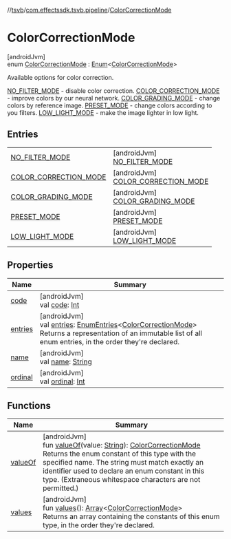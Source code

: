 //[tsvb](../../../index.md)/[com.effectssdk.tsvb.pipeline](../index.md)/[ColorCorrectionMode](index.md)

# ColorCorrectionMode

[androidJvm]\
enum [ColorCorrectionMode](index.md) : [Enum](https://kotlinlang.org/api/latest/jvm/stdlib/kotlin/-enum/index.html)&lt;[ColorCorrectionMode](index.md)&gt; 

Available options for color correction.

[NO_FILTER_MODE](-n-o_-f-i-l-t-e-r_-m-o-d-e/index.md) - disable color correction. [COLOR_CORRECTION_MODE](-c-o-l-o-r_-c-o-r-r-e-c-t-i-o-n_-m-o-d-e/index.md) - improve colors by our neural network. [COLOR_GRADING_MODE](-c-o-l-o-r_-g-r-a-d-i-n-g_-m-o-d-e/index.md) - change colors by reference image. [PRESET_MODE](-p-r-e-s-e-t_-m-o-d-e/index.md) - change colors according to you filters. [LOW_LIGHT_MODE](-l-o-w_-l-i-g-h-t_-m-o-d-e/index.md) - make the image lighter in low light.

## Entries

| | |
|---|---|
| [NO_FILTER_MODE](-n-o_-f-i-l-t-e-r_-m-o-d-e/index.md) | [androidJvm]<br>[NO_FILTER_MODE](-n-o_-f-i-l-t-e-r_-m-o-d-e/index.md) |
| [COLOR_CORRECTION_MODE](-c-o-l-o-r_-c-o-r-r-e-c-t-i-o-n_-m-o-d-e/index.md) | [androidJvm]<br>[COLOR_CORRECTION_MODE](-c-o-l-o-r_-c-o-r-r-e-c-t-i-o-n_-m-o-d-e/index.md) |
| [COLOR_GRADING_MODE](-c-o-l-o-r_-g-r-a-d-i-n-g_-m-o-d-e/index.md) | [androidJvm]<br>[COLOR_GRADING_MODE](-c-o-l-o-r_-g-r-a-d-i-n-g_-m-o-d-e/index.md) |
| [PRESET_MODE](-p-r-e-s-e-t_-m-o-d-e/index.md) | [androidJvm]<br>[PRESET_MODE](-p-r-e-s-e-t_-m-o-d-e/index.md) |
| [LOW_LIGHT_MODE](-l-o-w_-l-i-g-h-t_-m-o-d-e/index.md) | [androidJvm]<br>[LOW_LIGHT_MODE](-l-o-w_-l-i-g-h-t_-m-o-d-e/index.md) |

## Properties

| Name | Summary |
|---|---|
| [code](code.md) | [androidJvm]<br>val [code](code.md): [Int](https://kotlinlang.org/api/latest/jvm/stdlib/kotlin/-int/index.html) |
| [entries](entries.md) | [androidJvm]<br>val [entries](entries.md): [EnumEntries](https://kotlinlang.org/api/latest/jvm/stdlib/kotlin.enums/-enum-entries/index.html)&lt;[ColorCorrectionMode](index.md)&gt;<br>Returns a representation of an immutable list of all enum entries, in the order they're declared. |
| [name](../-segmentation-mode/-l-a-n-d-s-c-a-p-e/index.md#-372974862%2FProperties%2F-1825426144) | [androidJvm]<br>val [name](../-segmentation-mode/-l-a-n-d-s-c-a-p-e/index.md#-372974862%2FProperties%2F-1825426144): [String](https://kotlinlang.org/api/latest/jvm/stdlib/kotlin/-string/index.html) |
| [ordinal](../-segmentation-mode/-l-a-n-d-s-c-a-p-e/index.md#-739389684%2FProperties%2F-1825426144) | [androidJvm]<br>val [ordinal](../-segmentation-mode/-l-a-n-d-s-c-a-p-e/index.md#-739389684%2FProperties%2F-1825426144): [Int](https://kotlinlang.org/api/latest/jvm/stdlib/kotlin/-int/index.html) |

## Functions

| Name | Summary |
|---|---|
| [valueOf](value-of.md) | [androidJvm]<br>fun [valueOf](value-of.md)(value: [String](https://kotlinlang.org/api/latest/jvm/stdlib/kotlin/-string/index.html)): [ColorCorrectionMode](index.md)<br>Returns the enum constant of this type with the specified name. The string must match exactly an identifier used to declare an enum constant in this type. (Extraneous whitespace characters are not permitted.) |
| [values](values.md) | [androidJvm]<br>fun [values](values.md)(): [Array](https://kotlinlang.org/api/latest/jvm/stdlib/kotlin/-array/index.html)&lt;[ColorCorrectionMode](index.md)&gt;<br>Returns an array containing the constants of this enum type, in the order they're declared. |
